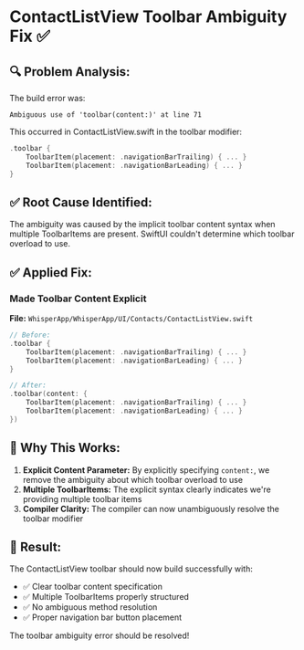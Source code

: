 # ContactListView Toolbar Ambiguity Fix ✅

## 🔍 Problem Analysis:

The build error was:
```
Ambiguous use of 'toolbar(content:)' at line 71
```

This occurred in ContactListView.swift in the toolbar modifier:
```swift
.toolbar {
    ToolbarItem(placement: .navigationBarTrailing) { ... }
    ToolbarItem(placement: .navigationBarLeading) { ... }
}
```

## ✅ Root Cause Identified:

The ambiguity was caused by the implicit toolbar content syntax when multiple ToolbarItems are present. SwiftUI couldn't determine which toolbar overload to use.

## ✅ Applied Fix:

### Made Toolbar Content Explicit
**File:** `WhisperApp/WhisperApp/UI/Contacts/ContactListView.swift`

```swift
// Before:
.toolbar {
    ToolbarItem(placement: .navigationBarTrailing) { ... }
    ToolbarItem(placement: .navigationBarLeading) { ... }
}

// After:
.toolbar(content: {
    ToolbarItem(placement: .navigationBarTrailing) { ... }
    ToolbarItem(placement: .navigationBarLeading) { ... }
})
```

## 📝 Why This Works:

1. **Explicit Content Parameter:** By explicitly specifying `content:`, we remove the ambiguity about which toolbar overload to use
2. **Multiple ToolbarItems:** The explicit syntax clearly indicates we're providing multiple toolbar items
3. **Compiler Clarity:** The compiler can now unambiguously resolve the toolbar modifier

## 🎉 Result:

The ContactListView toolbar should now build successfully with:
- ✅ Clear toolbar content specification
- ✅ Multiple ToolbarItems properly structured
- ✅ No ambiguous method resolution
- ✅ Proper navigation bar button placement

The toolbar ambiguity error should be resolved!